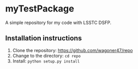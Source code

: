 # myTestPackage
A simple repository for my code with LSSTC DSFP.

## Installation instructions
1. Clone the repository: https://github.com/wagoner47/repo
2. Change to the directory: `cd repo`
3. Install: `python setup.py install`